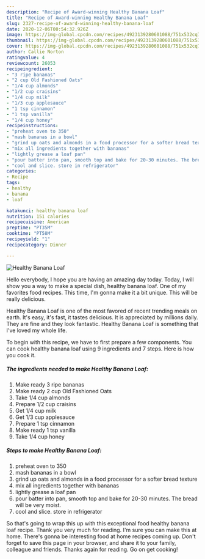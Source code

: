 ```yaml
---
description: "Recipe of Award-winning Healthy Banana Loaf"
title: "Recipe of Award-winning Healthy Banana Loaf"
slug: 2327-recipe-of-award-winning-healthy-banana-loaf
date: 2020-12-06T00:54:32.926Z
image: https://img-global.cpcdn.com/recipes/4923139280601088/751x532cq70/healthy-banana-loaf-recipe-main-photo.jpg
thumbnail: https://img-global.cpcdn.com/recipes/4923139280601088/751x532cq70/healthy-banana-loaf-recipe-main-photo.jpg
cover: https://img-global.cpcdn.com/recipes/4923139280601088/751x532cq70/healthy-banana-loaf-recipe-main-photo.jpg
author: Callie Norton
ratingvalue: 4
reviewcount: 26053
recipeingredient:
- "3 ripe bananas"
- "2 cup Old Fashioned Oats"
- "1/4 cup almonds"
- "1/2 cup craisins"
- "1/4 cup milk"
- "1/3 cup applesauce"
- "1 tsp cinnamon"
- "1 tsp vanilla"
- "1/4 cup honey"
recipeinstructions:
- "preheat oven to 350"
- "mash bananas in a bowl"
- "grind up oats and almonds in a food processor for a softer bread texture"
- "mix all ingredients together with bananas"
- "lightly grease a loaf pan"
- "pour batter into pan, smooth top and bake for 20-30 minutes. The bread will be very moist."
- "cool and slice. store in refrigerator"
categories:
- Recipe
tags:
- healthy
- banana
- loaf

katakunci: healthy banana loaf 
nutrition: 151 calories
recipecuisine: American
preptime: "PT35M"
cooktime: "PT58M"
recipeyield: "1"
recipecategory: Dinner

---
```



![Healthy Banana Loaf](https://img-global.cpcdn.com/recipes/4923139280601088/751x532cq70/healthy-banana-loaf-recipe-main-photo.jpg)

Hello everybody, I hope you are having an amazing day today. Today, I will show you a way to make a special dish, healthy banana loaf. One of my favorites food recipes. This time, I'm gonna make it a bit unique. This will be really delicious.



Healthy Banana Loaf is one of the most favored of recent trending meals on earth. It's easy, it's fast, it tastes delicious. It is appreciated by millions daily. They are fine and they look fantastic. Healthy Banana Loaf is something that I've loved my whole life.


To begin with this recipe, we have to first prepare a few components. You can cook healthy banana loaf using 9 ingredients and 7 steps. Here is how you cook it.

<!--inarticleads1-->

##### The ingredients needed to make Healthy Banana Loaf:

1. Make ready 3 ripe bananas
1. Make ready 2 cup Old Fashioned Oats
1. Take 1/4 cup almonds
1. Prepare 1/2 cup craisins
1. Get 1/4 cup milk
1. Get 1/3 cup applesauce
1. Prepare 1 tsp cinnamon
1. Make ready 1 tsp vanilla
1. Take 1/4 cup honey




<!--inarticleads2-->

##### Steps to make Healthy Banana Loaf:

1. preheat oven to 350
1. mash bananas in a bowl
1. grind up oats and almonds in a food processor for a softer bread texture
1. mix all ingredients together with bananas
1. lightly grease a loaf pan
1. pour batter into pan, smooth top and bake for 20-30 minutes. The bread will be very moist.
1. cool and slice. store in refrigerator




So that's going to wrap this up with this exceptional food healthy banana loaf recipe. Thank you very much for reading. I'm sure you can make this at home. There's gonna be interesting food at home recipes coming up. Don't forget to save this page in your browser, and share it to your family, colleague and friends. Thanks again for reading. Go on get cooking!
